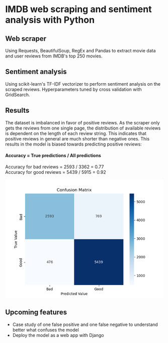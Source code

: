 # IMDB web scraping and sentiment analysis with Python

## Web scraper
Using Requests, BeautifulSoup, RegEx and Pandas to extract movie data and user reviews from IMDB's top 250 movies.

## Sentiment analysis
Using scikit-learn's TF-IDF vectorizer to perform sentiment analysis on the scraped reviews. Hyperparameters tuned by cross validation with GridSearch.

## Results
The dataset is imbalanced in favor of positive reviews. As the scraper only gets the reviews from one single page, the distribution of available reviews is dependent on the length of each review string. This indicates that positive reviews in general are much shorter than negative ones. This results in the model is biased towards predicting positive reviews:

#### Accuracy = True predictions / All predictions
Accuracy for bad reviews = 2593 / 3362 = 0.77 <br>
Accuracy for good reviews = 5439 / 5915 = 0.92

![Confuson Matrix](model/ConfusionMatrix.png "Confusion Matrix")

## Upcoming features
<ul> 
    <li> Case study of one false positive and one false negative to understand better what confuses the model </li>
    <li> Deploy the model as a web app with Django </li>
</ul>


